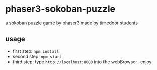 # phaser3-sokoban-puzzle

a sokoban puzzle game by phaser3
made by timedoor students

## usage

- first step: `npm install`
- second step: `npm start`
- third step: type `http://localhost:8000` into the webBrowser
  -enjoy
